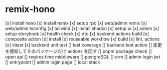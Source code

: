 # remix-hono

[x] install hono
[x] install remix
[x] setup rpc
[x] web/admin remix
[x] web/admin tsconfig
[x] tailwind
[x] install shadcn
[x] setup ui
[x] admin
[x] setup storybook
[x] health check
[x] dto
[x] backend actions build
[x] composite action
[x] install
[x] reuseable workflow
[x] build
[x] lint, actions
[x] vitest
[x] backend unit test
[] test coverage
[] backend test action
[] 変更を感知してそのパッケージだけ actions を回す
[] pnpm package check
[] open api
[] req/res time middleware
[] postgreSQL
[] orm
[] admin login jwt
[] entrypoint
[] admin login page
[] local stack
